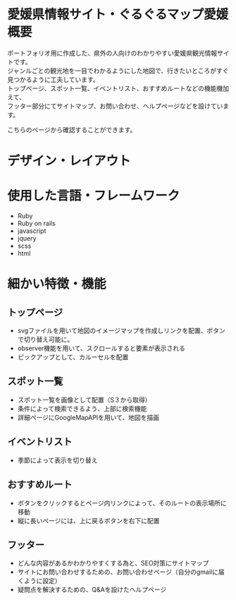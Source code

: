 # 愛媛県情報サイト・ぐるぐるマップ愛媛　概要
ポートフォリオ用に作成した、県外の人向けのわかりやすい愛媛県観光情報サイトです。<br>
ジャンルごとの観光地を一目でわかるようにした地図で、行きたいところがすぐ見つかるように工夫しています。<br>
トップページ、スポット一覧、イベントリスト、おすすめルートなどの機能機加えて、<br>
フッター部分にてサイトマップ、お問い合わせ、ヘルプページなどを設けています。<br>

こちらのページから確認することができます。

# デザイン・レイアウト


# 使用した言語・フレームワーク
- Ruby
- Ruby on rails
- javascript
- jquery
- scss
- html

# 細かい特徴・機能
## トップページ<br>
- svgファイルを用いて地図のイメージマップを作成しリンクを配置、ボタンで切り替え可能に。<br>
- observer機能を用いて、スクロールすると要素が表示される<br>
- ピックアップとして、カルーセルを配置<br>
## スポット一覧<br>
- スポット一覧を画像として配置（S３から取得）<br>
- 条件によって検索できるよう、上部に検索機能<br>
- 詳細ページにGoogleMapAPIを用いて、地図を描画<br>
## イベントリスト<br>
- 季節によって表示を切り替え<br>
## おすすめルート<br>
- ボタンをクリックするとページ内リンクによって、そのルートの表示場所に移動<br>
- 縦に長いページには、上に戻るボタンを右下に配置<br>
## フッター<br>
- どんな内容があるかわかりやすくする為と、SEO対策にサイトマップ<br>
- サイトにお問い合わせするための、お問い合わせページ（自分のgmailに届くように設定）<br>
- 疑問点を解決するための、Q&Aを設けたヘルプページ<br>
